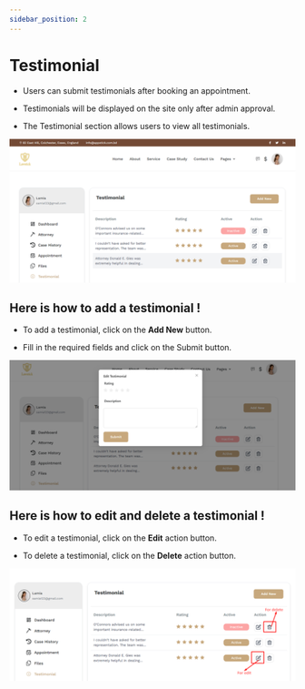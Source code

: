 ```yaml
---
sidebar_position: 2
---
```



# Testimonial

- Users can submit testimonials after booking an appointment.

- Testimonials will be displayed on the site only after admin approval.

- The Testimonial section allows users to view all testimonials.

![tt](./img/1.png)


## Here is how to add a testimonial !


- To add a testimonial, click on the **Add New** button.

- Fill in the required fields and click on the Submit button.

![testimonial](./img/tt.png)


## Here is how to edit and delete a testimonial !

- To edit a testimonial, click on the **Edit** action button.

- To delete a testimonial, click on the **Delete** action button.

![testimonial](./img/ttt.png)